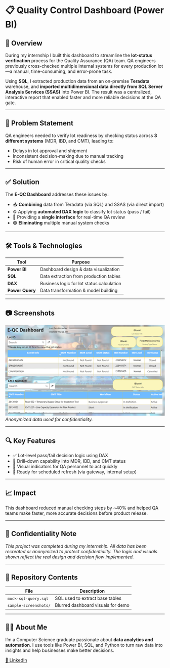 # 📋 Quality Control Dashboard (Power BI)

## 📌 Overview
During my internship I built this dashboard to streamline the **lot-status verification** process for the Quality Assurance (QA) team.  QA engineers previously cross-checked multiple internal systems for every production lot—a manual, time-consuming, and error-prone task.

Using **SQL**, I extracted production data from an on-premise **Teradata** warehouse, and **imported multidimensional data directly from SQL Server Analysis Services (SSAS)** into Power BI. The result was a centralized, interactive report that enabled faster and more reliable decisions at the QA gate.

---

## 🎯 Problem Statement

QA engineers needed to verify lot readiness by checking status across **3 different systems** (MDR, IBD, and CMT), leading to:
- Delays in lot approval and shipment
- Inconsistent decision-making due to manual tracking
- Risk of human error in critical quality checks

---

## ✅ Solution
The **E-QC Dashboard** addresses these issues by:  
- 📥 **Combining** data from Teradata (via SQL) and SSAS (via direct import)  
- ⚙️ Applying **automated DAX logic** to classify lot status (pass / fail)  
- 🧭 Providing a **single interface** for real-time QA review  
- 🟢 **Eliminating** multiple manual system checks  

---

## 🛠 Tools & Technologies

| Tool | Purpose |
|------|---------|
| **Power BI** | Dashboard design & data visualization |
| **SQL** | Data extraction from production tables |
| **DAX** | Business logic for lot status calculation |
| **Power Query** | Data transformation & model building |

---

## 📷 Screenshots

![Dashboard Overview](sample-screenshots/dashboard-overview.png)
*Anonymized data used for confidentiality.*

---

## 🔍 Key Features

- ✅ Lot-level pass/fail decision logic using DAX
- 🔎 Drill-down capability into MDR, IBD, and CMT status
- 🧠 Visual indicators for QA personnel to act quickly
- 🔄 Ready for scheduled refresh (via gateway, internal setup)

---

## 📈 Impact

This dashboard reduced manual checking steps by ~40% and helped QA teams make faster, more accurate decisions before product release.

---

## 🔐 Confidentiality Note

*This project was completed during my internship. All data has been recreated or anonymized to protect confidentiality. The logic and visuals shown reflect the real design and decision flow implemented.*

---

## 📁 Repository Contents

| File | Description |
|------|-------------|
| `mock-sql-query.sql` | SQL used to extract base tables |
| `sample-screenshots/` | Blurred dashboard visuals for demo |

---

## 🙋‍♀️ About Me

I’m a Computer Science graduate passionate about **data analytics and automation**. I use tools like Power BI, SQL, and Python to turn raw data into insights and help businesses make better decisions.

[🔗 LinkedIn](https://www.linkedin.com/in/ainamardhiah2107/) 
